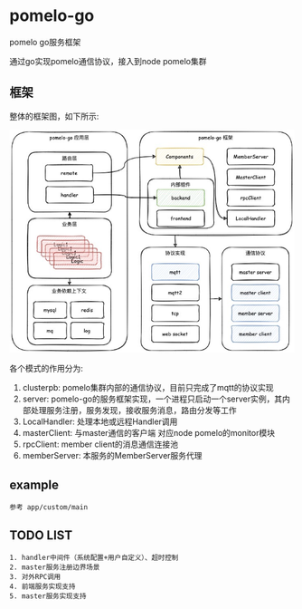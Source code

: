 # pomelo-go

pomelo go服务框架

通过go实现pomelo通信协议，接入到node pomelo集群


## 框架
整体的框架图，如下所示:

![](doc/pomelo-go.jpg)

各个模式的作用分为:
1. clusterpb: pomelo集群内部的通信协议，目前只完成了mqtt的协议实现
2. server: pomelo-go的服务框架实现，一个进程只启动一个server实例，其内部处理服务注册，服务发现，接收服务消息，路由分发等工作
3. LocalHandler: 处理本地或远程Handler调用
4. masterClient: 与master通信的客户端 对应node pomelo的monitor模块
5. rpcClient: member client的消息通信连接池
6. memberServer: 本服务的MemberServer服务代理

## example

```shell
参考 app/custom/main

```

## TODO LIST

```shell
1. handler中间件（系统配置+用户自定义）、超时控制
2. master服务注册边界场景
3. 对外RPC调用
4. 前端服务实现支持
5. master服务实现支持

```